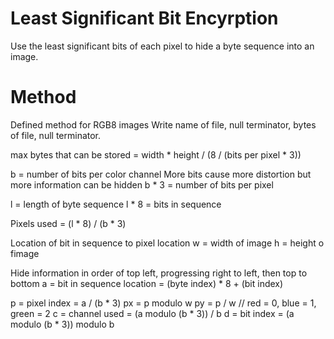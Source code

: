 # Least Significant Bit Encyrption

Use the least significant bits of each pixel to hide a byte sequence into an image. 

# Method

Defined method for RGB8 images
Write name of file, null terminator, bytes of file, null terminator. 

max bytes that can be stored = 
  width * height / (8 / (bits per pixel * 3))

b = number of bits per color channel
More bits cause more distortion but more information can be hidden
b * 3 = number of bits per pixel

l = length of byte sequence
l * 8 = bits in sequence

Pixels used = (l * 8) / (b * 3)

Location of bit in sequence to pixel location
w = width of image
h = height o fimage

Hide information in order of top left, progressing right to left, then top to bottom
a = bit in sequence location = (byte index) * 8 + (bit index)

p = pixel index = a / (b * 3)
px = p modulo w
py = p / w
// red = 0, blue = 1, green = 2
c = channel used = (a modulo (b * 3)) / b
d = bit index = (a modulo (b * 3)) modulo b

